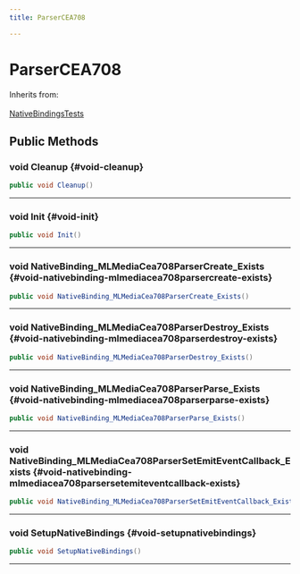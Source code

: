 ```yaml
---
title: ParserCEA708

---
```


# ParserCEA708







Inherits from: <br></br>[NativeBindingsTests](/versioned_docs/version-22-May-2023/unity-api/api/UnitySDKEditorTests/UnitySDKEditorTests.NativeBindingsTests.md)




## Public Methods

### void Cleanup {#void-cleanup}

```csharp
public void Cleanup()
```






-----------

### void Init {#void-init}

```csharp
public void Init()
```






-----------

### void NativeBinding_MLMediaCea708ParserCreate_Exists {#void-nativebinding-mlmediacea708parsercreate-exists}

```csharp
public void NativeBinding_MLMediaCea708ParserCreate_Exists()
```






-----------

### void NativeBinding_MLMediaCea708ParserDestroy_Exists {#void-nativebinding-mlmediacea708parserdestroy-exists}

```csharp
public void NativeBinding_MLMediaCea708ParserDestroy_Exists()
```






-----------

### void NativeBinding_MLMediaCea708ParserParse_Exists {#void-nativebinding-mlmediacea708parserparse-exists}

```csharp
public void NativeBinding_MLMediaCea708ParserParse_Exists()
```






-----------

### void NativeBinding_MLMediaCea708ParserSetEmitEventCallback_Exists {#void-nativebinding-mlmediacea708parsersetemiteventcallback-exists}

```csharp
public void NativeBinding_MLMediaCea708ParserSetEmitEventCallback_Exists()
```






-----------

### void SetupNativeBindings {#void-setupnativebindings}

```csharp
public void SetupNativeBindings()
```






-----------


